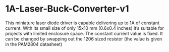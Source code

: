 # 1A-Laser-Buck-Converter-v1

This miniature laser diode driver is capable delivering up to 1A of constant current. With its small size of only 15x10 mm (0.6x0.4 inches) it’s suitable for projects with limited enclosure space. The constant current value is fixed. It can be changed by swapping out the 1206 sized resistor (the value is given in the PAM2804 datasheet)
